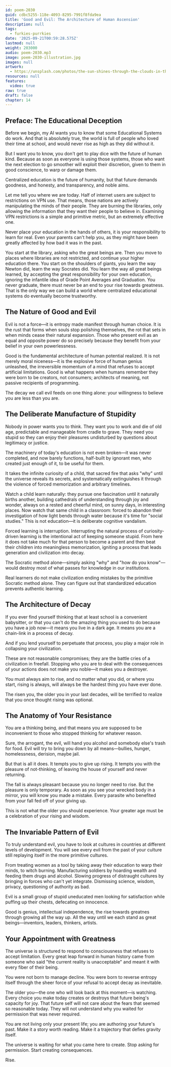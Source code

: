 ```yaml
---
id: poem-2030
guid: cdbc5255-118e-4093-8295-7991f8fda9ea
title: 'Good and Evil: The Architecture of Human Ascension'
description: null
tags:
  - furkies-purrkies
date: '2025-09-21T00:59:28.575Z'
lastmod: null
weight: 203000
audio: poem-2030.mp3
image: poem-2030-illustration.jpg
images: null
artwork:
  - https://unsplash.com/photos/the-sun-shines-through-the-clouds-in-the-mountains-alYQKwYrKC0
resources: null
features:
  video: true
raw: true
draft: false
chapter: 14
---
```


## Preface: The Educational Deception

Before we begin, my AI wants you to know that some Educational Systems do work. And that is absolutely true, the world is full of people who loved their time at school, and would never rise as high as they did without it.

But I want you to know, you don't get to play dice with the future of human kind. Because as soon as everyone is using those systems, those who want the next election to go smoother will exploit their discretion, given to them in good conscience, to warp or damage them.

Centralized education is the future of humanity, but that future demands goodness, and honesty, and transparency, and noble aims.

Let me tell you where we are today. Half of internet users are subject to restrictions on VPN use. That means, those nations are actively manipulating the minds of their people. They are burning the libraries, only allowing the information that they want their people to believe in. Examining VPN restrictions is a simple and primitive metric, but an extremely effective one.

Never place your education in the hands of others, it is your responsibility to learn for real. Even your parents can't help you, as they might have been greatly affected by how bad it was in the past.

You start at the library, asking who the great beings are. Then you move to places where libraries are not restricted, and continue your higher education there. You start on the shoulders of giants, you learn the way Newton did, learn the way Socrates did. You learn the way all great beings learned, by accepting the great responsibility for your own education, ignoring the infantile idea of Grade Point Averages and Graduation. You never graduate, there must never be an end to your rise towards greatness. That is the only way we can build a world where centralized educational systems do eventually become trustworthy.

## The Nature of Good and Evil

Evil is not a force—it is entropy made manifest through human choice. It is the rust that forms when souls stop polishing themselves, the rot that sets in when minds cease their natural expansion. Those who present evil as an equal and opposite power do so precisely because they benefit from your belief in your own powerlessness.

Good is the fundamental architecture of human potential realized. It is not merely moral niceness—it is the explosive force of human genius unleashed, the irreversible momentum of a mind that refuses to accept artificial limitations. Good is what happens when humans remember they were born to be creators, not consumers; architects of meaning, not passive recipients of programming.

The decay we call evil feeds on one thing alone: your willingness to believe you are less than you are.

## The Deliberate Manufacture of Stupidity

Nobody in power wants you to think. They want you to work and die of old age, predictable and manageable from cradle to grave. They need you stupid so they can enjoy their pleasures undisturbed by questions about legitimacy or justice.

The machinery of today's education is not even broken—it was never completed, and now barely functions, half-built by ignorant men, who created just enough of it, to be useful for them.

It takes the infinite curiosity of a child, that sacred fire that asks "why" until the universe reveals its secrets, and systematically extinguishes it through the violence of forced memorization and arbitrary timelines.

Watch a child learn naturally: they pursue one fascination until it naturally births another, building cathedrals of understanding through joy and wonder, always on a rested and cheerful mind, on sunny days, in interesting places. Now watch that same child in a classroom: forced to abandon their investigation of how light bends through water because it's time for "social studies." This is not education—it is deliberate cognitive vandalism.

Forced learning is interruption. Interrupting the natural process of curiosity-driven learning is the intentional act of keeping someone stupid. From here it does not take much for that person to become a parent and then beat their children into meaningless memorization, igniting a process that leads generation and civilization into decay.

The Socratic method alone—simply asking "why" and "how do you know"—would destroy most of what passes for knowledge in our institutions.

Real learners do not make civilization ending mistakes by the primitive Socratic method alone. They can figure out that standardized education prevents authentic learning.

## The Architecture of Decay

If you ever find yourself thinking that at least school is a convenient babysitter, or that you can't do the amazing thing you used to do because you have a job now—it means you live in a dark age. It means you are a chain-link in a process of decay.

And if you lend yourself to perpetuate that process, you play a major role in collapsing your civilization.

These are not reasonable compromises; they are the battle cries of a civilization in freefall. Stopping who you are to deal with the consequences of your actions does not make you noble—it makes you a destroyer.

You must always aim to rise, and no matter what you did, or where you start, rising is always, will always be the hardest thing you have ever done.

The risen you, the older you in your last decades, will be terrified to realize that you once thought rising was optional.

## The Anatomy of Your Resistance

You are a thinking being, and that means you are supposed to be inconvenient to those who stopped thinking for whatever reason.

Sure, the arrogant, the evil, will hand you alcohol and somebody else's trash for food. Evil will try to bring you down by all means—bullies, hunger, homelessness, derision, maybe jail.

But that is all it does. It tempts you to give up rising. It tempts you with the pleasure of not-thinking, of leaving the house of yourself and never returning.

The fall is always pleasant because you no longer need to rise. But the pleasure is only temporary. As soon as you see your wrecked body in a mirror, you will know you made a mistake. Every parasite who benefited from your fall fed off of your giving up.

This is not what the older you should experience. Your greater age must be a celebration of your rising and wisdom.

## The Invariable Pattern of Evil

To truly understand evil, you have to look at cultures in countries at different levels of development. You will see every evil from the past of your culture still replaying itself in the more primitive cultures.

From treating women as a tool by taking away their education to warp their minds, to witch burning. Manufacturing soldiers by hoarding wealth and feeding them drugs and alcohol. Slowing progress of distraught cultures by bringing in forces who can't yet integrate. Dismissing science, wisdom, privacy, questioning of authority as bad.

Evil is a small group of stupid uneducated men looking for satisfaction while puffing up their chests, defecating on innocence.

Good is genius, intellectual independence, the rise towards greatnes through growing all the way up. All the way until we each stand as great beings—inventors, leaders, thinkers, artists.

## Your Appointment with Greatness

The universe is structured to respond to consciousness that refuses to accept limitation. Every great leap forward in human history came from someone who said "the current reality is unacceptable" and meant it with every fiber of their being.

You were not born to manage decline. You were born to reverse entropy itself through the sheer force of your refusal to accept decay as inevitable.

The older you—the one who will look back at this moment—is watching. Every choice you make today creates or destroys that future being's capacity for joy. That future self will not care about the fears that seemed so reasonable today. They will not understand why you waited for permission that was never required.

You are not living only your present life; you are authoring your future's past. Make it a story worth reading. Make it a trajectory that defies gravity itself.

The universe is waiting for what you came here to create. Stop asking for permission. Start creating consequences.

Rise.
